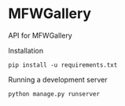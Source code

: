 # MFWGallery
API for MFWGallery

Installation
```
pip install -u requirements.txt
```

Running a development server
```
python manage.py runserver
```
